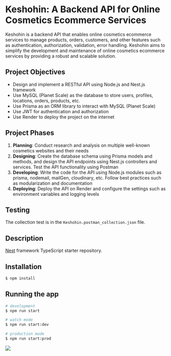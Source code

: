 # Keshohin: A Backend API for Online Cosmetics Ecommerce Services

Keshohin is a backend API that enables online cosmetics ecommerce services to manage products, orders, customers, and other features such as authentication, authorization, validation, error handling. Keshohin aims to simplify the development and maintenance of online cosmetics ecommerce services by providing a robust and scalable solution.

## Project Objectives

- Design and implement a RESTful API using Node.js and Nest.js framework
- Use MySQL (Planet Scale) as the database to store users, profiles, locations, orders, products, etc.
- Use Prisma as an ORM library to interact with MySQL (Planet Scale)
- Use JWT for authentication and authorization
- Use Render to deploy the project on the internet

## Project Phases

1. **Planning**: Conduct research and analysis on multiple well-known cosmetics websites and their needs
2. **Designing**: Create the database schema using Prisma models and methods, and design the API endpoints using Nest.js controllers and services. Test the API functionality using Postman
3. **Developing**: Write the code for the API using Node.js modules such as prisma, nodemail, mailGen, cloudinary, etc. Follow best practices such as modularization and documentation
4. **Deploying**: Deploy the API on Render and configure the settings such as environment variables and logging levels

## Testing

The collection test is in the `Keshohin.postman_collection.json` file.

## Description

[Nest](https://github.com/nestjs/nest) framework TypeScript starter repository.

## Installation

```bash
$ npm install
```

## Running the app

```bash
# development
$ npm run start

# watch mode
$ npm run start:dev

# production mode
$ npm run start:prod
```

<img src="https://i.ibb.co/3rCP2tx/Keshohin.png">
